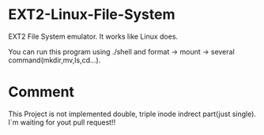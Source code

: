 # EXT2-Linux-File-System
EXT2 File System emulator. It works like Linux does.<br>

You can run this program using ./shell and format -> mount -> several command(mkdir,mv,ls,cd...).

# Comment
This Project is not implemented double, triple inode indrect part(just single).<br>
I`m waiting for yout pull request!!
